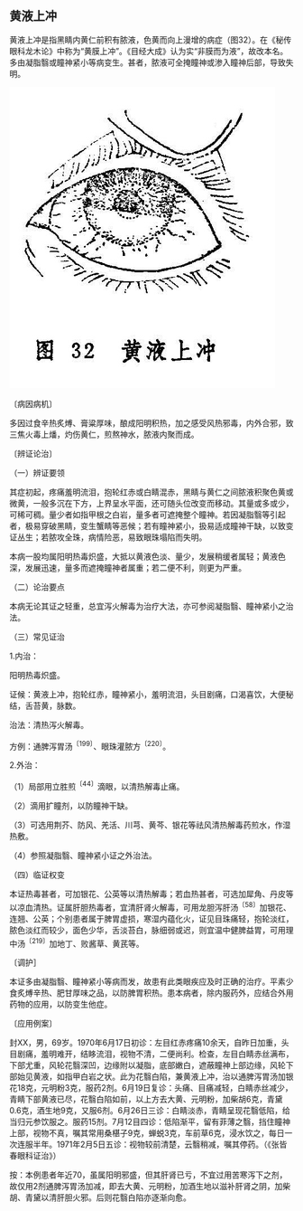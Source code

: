 ## 黄液上冲

黄液上冲是指黑睛内黄仁前积有脓液，色黄而向上漫增的病症（图32）。在《秘传眼科龙木论》中称为“黄膜上冲”。《目经大成》认为实“非膜而为液”，故改本名。多由凝脂翳或瞳神紧小等病变生。甚者，脓液可全掩瞳神或渗入瞳神后部，导致失明。

![插图](./img/32.jpg)

〔病因病机〕

多因过食辛热炙煿、膏粱厚味，酿成阳明积热，加之感受风热邪毒，内外合邪，致三焦火毒上燔，灼伤黄仁，煎熬神水，脓液内聚而成。

〔辨证论治〕

（一）辨证要领

其症初起，疼痛羞明流泪，抱轮红赤或白睛混赤，黑睛与黄仁之间脓液积聚色黄或微黄，一般多沉在下方，上界呈水平面，还可随头位改变而移动。其量或多或少，可稀可稠。量少者如指甲根之白岩，量多者可遮掩整个瞳神。若因凝脂翳等引起者，极易穿破黑睛，变生蟹睛等恶候；若有瞳神紧小，扱易适成瞳神干缺，以致变证丛生；若脓攻全珠，病情险恶，易致眼珠塌陷而失明。

本病一股均属阳明热毒炽盛，大抵以黄液色淡、量少，发展稍缓者属轻；黄液色深，发展迅速，量多而遮掩瞳神者属重；若二便不利，则更为严重。

（二）论治要点

本病无论其证之轻重，总宜泻火解毒为治疗大法，亦可参阅凝脂翳、瞳神紧小之治法。

（三）常见证治

1.内治：

阳明热毒炽盛。

证候：黄液上冲，抱轮红赤，瞳神紧小，羞明流泪，头目剧痛，口渴喜饮，大便秘结，舌苔黄，脉数。

治法：清热泻火解毒。

方例：通脾泻胃汤<sup>〔199〕</sup>、眼珠灌脓方<sup>〔220〕</sup>。

2.外治：

（1）局部用立胜煎<sup>〔44〕</sup>滴眼，以清热解毒止痛。

（2）滴用扩瞳剂，以防瞳神干缺。

（3）可选用荆芥、防风、羌活、川芎、黄芩、银花等祛风清热解毒药煎水，作湿热敷。

（4）参照凝脂翳、瞳神紧小证之外治法。

（四）临证权变

本证热毒甚者，可加银花、公英等以清热解毒；若血热甚者，可选加犀角、丹皮等以凉血清热。证属肝胆热毒者，宜清肝肾火解毒，可用龙胆泻肝汤<sup>〔58〕</sup>加银花、连翘、公英；个别患者属于脾胃虚损，寒湿内蕴化火，证见目珠痛轻，抱轮淡红，脓色淡红而较少，面色少华，舌淡苔白，脉细弱或迟，则宜温中健脾益胃，可用理中汤<sup>〔219〕</sup>加地丁、败酱草、黄芪等。

〔调护］

本证多由凝脂翳、瞳神紧小等病而发，故患有此类眼疾应及时正确的治疗。平素少食炙煿辛热、肥甘厚味之品，以防脾胃积热。患本病者，除内服药外，应结合外用药物的应用，以防变生他症。

〔应用例案〕

封XX，男，69岁。1970年6月17日初诊：左目红赤疼痛10余天，自昨日加重，头目剧痛，羞明难开，结眵流泪，视物不清，二便尚利。检查，左目白睛赤丝满布，下部尤重，风轮花翳深凹，边缘附以凝脂，底部嫩白，遮蔽瞳神上部边缘，风轮下部始见黄液，如指甲白岩之状。此为花翳白陷，兼黄液上冲，治以通脾泻胃汤加银花18克，元明粉3克，服药2剂。6月19日复诊：头痛、目痛减轻，白睛赤丝减少，青睛下部黄液已尽，花翳白陷如前，以上方去大黄、元明粉，加柴胡6克，青黛0.6克，酒生地9克，又服6剂。6月26日三诊：白睛淡赤，青睛呈现花翳低陷，给当归元参饮服之。服药15剂。7月12目四诊：低陷渐平，留有菲薄之翳，挡住瞳神上部，视物不真，嘱其常用桑椹子9克，蝉蜕3克，车前草6克，浸水饮之，每日一次连服半年。1971年2月5日五诊：视物较前清楚，云翳稍减，嘱其停药。（《张皆春眼科证治》）

按：本例患者年近70，虽属阳明邪盛，但其肝肾已亏，不宜过用苦寒泻下之剂，故仅用2剂通脾泻胃汤加减，即去大黄、元明粉，加酒生地以滋补肝肾之阴，加柴胡、青黛以清肝胆火邪。后则花翳白陷亦逐渐向愈。
